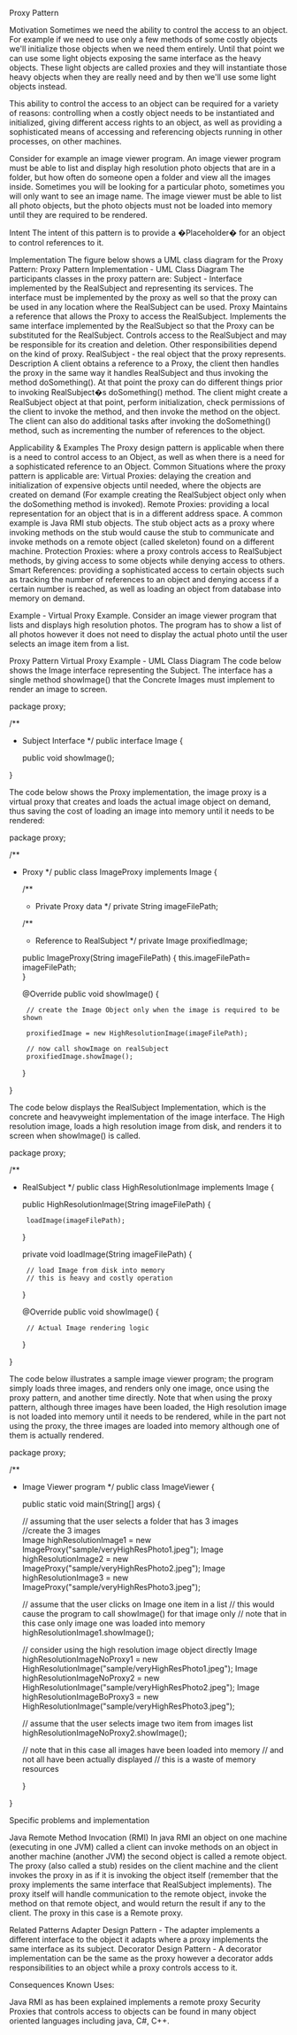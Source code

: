 Proxy Pattern

Motivation
Sometimes we need the ability to control the access to an object. For example if we need to use only a few methods of some costly objects we'll initialize those objects when we need them entirely. Until that point we can use some light objects exposing the same interface as the heavy objects. These light objects are called proxies and they will instantiate those heavy objects when they are really need and by then we'll use some light objects instead.

This ability to control the access to an object can be required for a variety of reasons: controlling when a costly object needs to be instantiated and initialized, giving different access rights to an object, as well as providing a sophisticated means of accessing and referencing objects running in other processes, on other machines.

Consider for example an image viewer program. An image viewer program must be able to list and display high resolution photo objects that are in a folder, but how often do someone open a folder and view all the images inside. Sometimes you will be looking for a particular photo, sometimes you will only want to see an image name. The image viewer must be able to list all photo objects, but the photo objects must not be loaded into memory until they are required to be rendered.


Intent
The intent of this pattern is to provide a �Placeholder� for an object to control references to it.

Implementation
The figure below shows a UML class diagram for the Proxy Pattern:
Proxy Pattern Implementation - UML Class Diagram 
The participants classes in the proxy pattern are:
Subject - Interface implemented by the RealSubject and representing its services. The interface must be implemented by the proxy as well so that the proxy can be used in any location where the RealSubject can be used.
Proxy
Maintains a reference that allows the Proxy to access the RealSubject.
Implements the same interface implemented by the RealSubject so that the Proxy can be substituted for the RealSubject.
Controls access to the RealSubject and may be responsible for its creation and deletion.
Other responsibilities depend on the kind of proxy.
RealSubject - the real object that the proxy represents.
Description
A client obtains a reference to a Proxy, the client then handles the proxy in the same way it handles RealSubject and thus invoking the method doSomething(). At that point the proxy can do different things prior to invoking RealSubject�s doSomething() method. The client might create a RealSubject object at that point, perform initialization, check permissions of the client to invoke the method, and then invoke the method on the object. The client can also do additional tasks after invoking the doSomething() method, such as incrementing the number of references to the object.


Applicability & Examples
The Proxy design pattern is applicable when there is a need to control access to an Object, as well as when there is a need for a sophisticated reference to an Object. Common Situations where the proxy pattern is applicable are:
Virtual Proxies: delaying the creation and initialization of expensive objects until needed, where the objects are created on demand (For example creating the RealSubject object only when the doSomething method is invoked).
Remote Proxies: providing a local representation for an object that is in a different address space. A common example is Java RMI stub objects. The stub object acts as a proxy where invoking methods on the stub would cause the stub to communicate and invoke methods on a remote object (called skeleton) found on a different machine.
Protection Proxies: where a proxy controls access to RealSubject methods, by giving access to some objects while denying access to others.
Smart References: providing a sophisticated access to certain objects such as tracking the number of references to an object and denying access if a certain number is reached, as well as loading an object from database into memory on demand.


Example - Virtual Proxy Example.
Consider an image viewer program that lists and displays high resolution photos. The program has to show a list of all photos however it does not need to display the actual photo until the user selects an image item from a list.

Proxy Pattern Virtual Proxy Example - UML Class Diagram 
The code below shows the Image interface representing the Subject. The interface has a single method showImage() that the Concrete Images must implement to render an image to screen.

package proxy;

/**
 * Subject Interface
 */
public interface Image {

	public void showImage();
	
}

The code below shows the Proxy implementation, the image proxy is a virtual proxy that creates and loads the actual image object on demand, thus saving the cost of loading an image into memory until it needs to be rendered:

package proxy;

/**
 * Proxy
 */
public class ImageProxy implements Image {

	/**
	 * Private Proxy data 
	 */
	private String imageFilePath;
	
	/**
	 * Reference to RealSubject
	 */
	private Image proxifiedImage;
	
	
	public ImageProxy(String imageFilePath) {
		this.imageFilePath= imageFilePath;	
	}
	
	@Override
	public void showImage() {

		// create the Image Object only when the image is required to be shown
		
		proxifiedImage = new HighResolutionImage(imageFilePath);
		
		// now call showImage on realSubject
		proxifiedImage.showImage();
		
	}

}

The code below displays the RealSubject Implementation, which is the concrete and heavyweight implementation of the image interface. The High resolution image, loads a high resolution image from disk, and renders it to screen when showImage() is called.

package proxy;

/**
 * RealSubject
 */
public class HighResolutionImage implements Image {

	public HighResolutionImage(String imageFilePath) {
		
		loadImage(imageFilePath);
	}

	private void loadImage(String imageFilePath) {

		// load Image from disk into memory
		// this is heavy and costly operation
	}

	@Override
	public void showImage() {

		// Actual Image rendering logic

	}

}

The code below illustrates a sample image viewer program; the program simply loads three images, and renders only one image, once using the proxy pattern, and another time directly. Note that when using the proxy pattern, although three images have been loaded, the High resolution image is not loaded into memory until it needs to be rendered, while in the part not using the proxy, the three images are loaded into memory although one of them is actually rendered.

package proxy;

/**
 * Image Viewer program
 */
public class ImageViewer {

	
	public static void main(String[] args) {
		
	// assuming that the user selects a folder that has 3 images	
	//create the 3 images 	
	Image highResolutionImage1 = new ImageProxy("sample/veryHighResPhoto1.jpeg");
	Image highResolutionImage2 = new ImageProxy("sample/veryHighResPhoto2.jpeg");
	Image highResolutionImage3 = new ImageProxy("sample/veryHighResPhoto3.jpeg");
	
	// assume that the user clicks on Image one item in a list
	// this would cause the program to call showImage() for that image only
	// note that in this case only image one was loaded into memory
	highResolutionImage1.showImage();
	
	// consider using the high resolution image object directly
	Image highResolutionImageNoProxy1 = new HighResolutionImage("sample/veryHighResPhoto1.jpeg");
	Image highResolutionImageNoProxy2 = new HighResolutionImage("sample/veryHighResPhoto2.jpeg");
	Image highResolutionImageBoProxy3 = new HighResolutionImage("sample/veryHighResPhoto3.jpeg");
	
	
	// assume that the user selects image two item from images list
	highResolutionImageNoProxy2.showImage();
	
	// note that in this case all images have been loaded into memory 
	// and not all have been actually displayed
	// this is a waste of memory resources
	
	}
		
}


Specific problems and implementation

Java Remote Method Invocation (RMI)
In java RMI an object on one machine (executing in one JVM) called a client can invoke methods on an object in another machine (another JVM) the second object is called a remote object. The proxy (also called a stub) resides on the client machine and the client invokes the proxy in as if it is invoking the object itself (remember that the proxy implements the same interface that RealSubject implements). The proxy itself will handle communication to the remote object, invoke the method on that remote object, and would return the result if any to the client. The proxy in this case is a Remote proxy.


Related Patterns
Adapter Design Pattern - The adapter implements a different interface to the object it adapts where a proxy implements the same interface as its subject.
Decorator Design Pattern - A decorator implementation can be the same as the proxy however a decorator adds responsibilities to an object while a proxy controls access to it.

Consequences
Known Uses:

Java RMI as has been explained implements a remote proxy
Security Proxies that controls access to objects can be found in many object oriented languages including java, C#, C++.